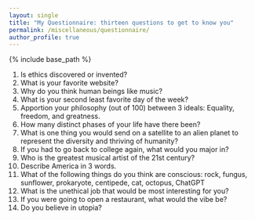 ```yaml
---
layout: single
title: "My Questionnaire: thirteen questions to get to know you"
permalink: /miscellaneous/questionnaire/
author_profile: true
---
```


{% include base_path %}



1. Is ethics discovered or invented?
2. What is your favorite website?
3. Why do you think human beings like music?
4. What is your second least favorite day of the week?
5. Apportion your philosophy (out of 100) between 3 ideals: Equality, freedom, and greatness. 
6. How many distinct phases of your life have there been?
7. What is one thing you would send on a satellite to an alien planet to represent the diversity and thriving of humanity?
8. If you had to go back to college again, what would you major in?
9. Who is the greatest musical artist of the 21st century?
10. Describe America in 3 words. 
11. What of the following things do you think are conscious: rock, fungus, sunflower, prokaryote, centipede, cat, octopus, ChatGPT
12. What is the unethical job that would be most interesting for you?
13. If you were going to open a restaurant, what would the vibe be?
14. Do you believe in utopia?